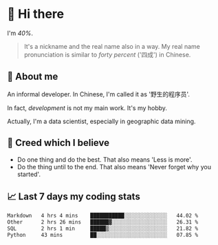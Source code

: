# 👋 Hi there

I'm *40%*.

> It's a nickname and the real name also in a way.
> My real name pronunciation is similar to *forty percent* ('四成') in Chinese.

## :speech_balloon: About me

An informal developer. In Chinese, I'm called it as '野生的程序员'.

In fact, _development_ is not my main work. It's my hobby.

Actually, I'm a data scientist, especially in geographic data mining.

## :see_no_evil: Creed which I believe

- Do one thing and do the best. That also means 'Less is more'.
- Do the thing until to the end. That also means 'Never forget why you started'.

## :chart_with_upwards_trend: Last 7 days my coding stats

<!--START_SECTION:waka-->

```txt
Markdown   4 hrs 4 mins    ███████████░░░░░░░░░░░░░░   44.02 %
Other      2 hrs 26 mins   ██████▓░░░░░░░░░░░░░░░░░░   26.31 %
SQL        2 hrs 1 min     █████▒░░░░░░░░░░░░░░░░░░░   21.82 %
Python     43 mins         ██░░░░░░░░░░░░░░░░░░░░░░░   07.85 %
```

<!--END_SECTION:waka-->
